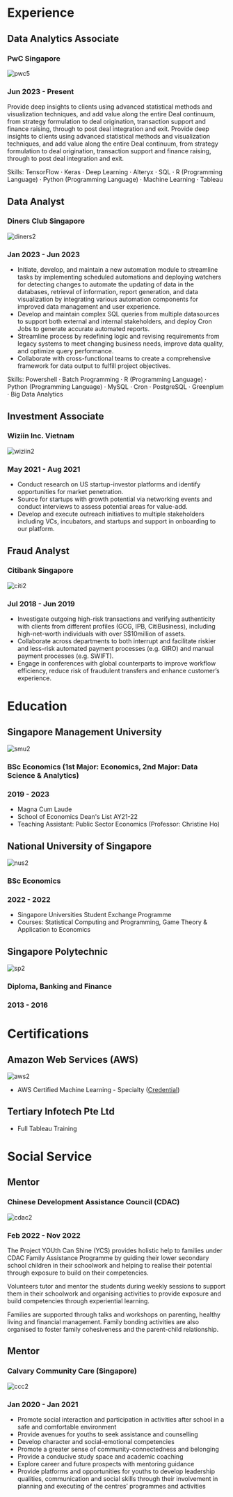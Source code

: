 # Experience
## Data Analytics Associate
### PwC Singapore
![pwc5](https://github.com/wenlong96/portfolio/assets/119576694/55a266fa-1902-42d0-a770-a62ad2444563)
### Jun 2023 - Present

Provide deep insights to clients using advanced statistical methods and visualization techniques, and add value along the entire Deal continuum, from strategy formulation to deal origination, transaction support and finance raising, through to post deal integration and exit. Provide deep insights to clients using advanced statistical methods and visualization techniques, and add value along the entire Deal continuum, from strategy formulation to deal origination, transaction support and finance raising, through to post deal integration and exit.

Skills: TensorFlow · Keras · Deep Learning · Alteryx · SQL · R (Programming Language) · Python (Programming Language) · Machine Learning · Tableau

## Data Analyst
### Diners Club Singapore
![diners2](https://github.com/wenlong96/portfolio/assets/119576694/96418cc1-b7f2-4f24-be3e-bf68b35ed09e)
### Jan 2023 - Jun 2023

- Initiate, develop, and maintain a new automation module to streamline tasks by implementing scheduled automations and deploying watchers for detecting changes to automate the updating of data in the databases, retrieval of information, report generation, and data visualization by integrating various automation components for improved data management and user experience.
- Develop and maintain complex SQL queries from multiple datasources to support both external and internal stakeholders, and deploy Cron Jobs to generate accurate automated reports.
- Streamline process by redefining logic and revising requirements from legacy systems to meet changing business needs, improve data quality, and optimize query performance.
- Collaborate with cross-functional teams to create a comprehensive framework for data output to fulfill project objectives.

Skills: Powershell · Batch Programming · R (Programming Language) · Python (Programming Language) · MySQL · Cron · PostgreSQL · Greenplum · Big Data Analytics

## Investment Associate
### Wiziin Inc. Vietnam
![wiziin2](https://github.com/wenlong96/portfolio/assets/119576694/f43bc1fa-f976-45ba-a22e-09bdee969c60)
### May 2021 - Aug 2021

- Conduct research on US startup-investor platforms and identify opportunities for market penetration.
- Source for startups with growth potential via networking events and conduct interviews to assess potential areas for value-add.
- Develop and execute outreach initiatives to multiple stakeholders including VCs, incubators, and startups and support in onboarding to our platform.

## Fraud Analyst
### Citibank Singapore
![citi2](https://github.com/wenlong96/portfolio/assets/119576694/055a5175-1d4b-49d1-84c3-38a5fb8d72bf)
### Jul 2018 - Jun 2019

- Investigate outgoing high-risk transactions and verifying authenticity with clients from different profiles (GCG, IPB, CitiBusiness), including high-net-worth individuals with over S$10million of assets.
- Collaborate across departments to both interrupt and facilitate riskier and less-risk automated payment processes (e.g. GIRO) and manual payment processes (e.g. SWIFT).
- Engage in conferences with global counterparts to improve workflow efficiency, reduce risk of fraudulent transfers and enhance customer’s experience.


# Education
## Singapore Management University
![smu2](https://github.com/wenlong96/portfolio/assets/119576694/cc6e6a71-9dde-489a-80cb-ce78b91a33d3)
### BSc Economics (1st Major: Economics, 2nd Major: Data Science & Analytics)
### 2019 - 2023
- Magna Cum Laude
- School of Economics Dean's List AY21-22
- Teaching Assistant: Public Sector Economics (Professor: Christine Ho)

## National University of Singapore
![nus2](https://github.com/wenlong96/portfolio/assets/119576694/1413b4ea-6dd3-4d9a-9246-bf65a59c2101)
### BSc Economics
### 2022 - 2022
- Singapore Universities Student Exchange Programme
- Courses: Statistical Computing and Programming, Game Theory & Application to Economics

## Singapore Polytechnic
![sp2](https://github.com/wenlong96/portfolio/assets/119576694/87989476-d8e9-4c0c-8fec-2346ffd5337c)
### Diploma, Banking and Finance
### 2013 - 2016


# Certifications
## Amazon Web Services (AWS)
![aws2](https://github.com/wenlong96/portfolio/assets/119576694/8be31be0-4ebc-4709-a9c3-9f06658b3c7e)
- AWS Certified Machine Learning - Specialty ([Credential](https://www.credly.com/badges/7b01b2f1-4470-48e7-a1bb-5d2f92196fea/public_url))

## Tertiary Infotech Pte Ltd
- Full Tableau Training


# Social Service

## Mentor
### Chinese Development Assistance Council (CDAC)
![cdac2](https://github.com/wenlong96/portfolio/assets/119576694/f808babf-1506-40f9-87df-e57c875c2ddd)
### Feb 2022 - Nov 2022

The Project YOUth Can Shine (YCS) provides holistic help to families under CDAC Family Assistance Programme by guiding their lower secondary school children in their schoolwork and helping to realise their potential through exposure to build on their competencies.

Volunteers tutor and mentor the students during weekly sessions to support them in their schoolwork and organising activities to provide exposure and build competencies through experiential learning.

Families are supported through talks and workshops on parenting, healthy living and financial management. Family bonding activities are also organised to foster family cohesiveness and the parent-child relationship.

## Mentor
### Calvary Community Care (Singapore)
![ccc2](https://github.com/wenlong96/portfolio/assets/119576694/2208f1c0-dd61-44ff-ad58-d55821f7d3e5)
### Jan 2020 - Jan 2021

- Promote social interaction and participation in activities after school in a safe and comfortable environment
- Provide avenues for youths to seek assistance and counselling
- Develop character and social-emotional competencies
- Promote a greater sense of community-connectedness and belonging
- Provide a conducive study space and academic coaching
- Explore career and future prospects with mentoring guidance
- Provide platforms and opportunities for youths to develop leadership qualities, communication and social skills through their involvement in planning and executing of the centres’ programmes and activities
